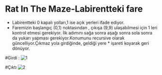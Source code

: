 # Rat In The Maze-Labirentteki fare
- Labirentteki 0 kapalı yolları,1 ise açık yerleri ifade ediyor.
- Faremizin başlangıç (0,1) noktasından , çıkışa (9,9) ulaşabilmesi için 1 leri kontrol etmesi gerekiyor. İlk adımını
sağa sonra aşağı  sonra sola sonra da yukarı yapması gerekiyor.Konumunu recursive olarak güncelliyor.Çıkmaz yola girdiğinde,
geldiği yere * işareti koyarak geri dönüyor.



#Girdi : 
![1](https://user-images.githubusercontent.com/57825304/171848986-3d517c6a-9af6-49a5-b2b1-5d5d76c112ec.jpg)



#Çıktı
![2](https://user-images.githubusercontent.com/57825304/171848988-eaab0b86-7b46-4661-827c-e315e6c5a47a.jpg)
